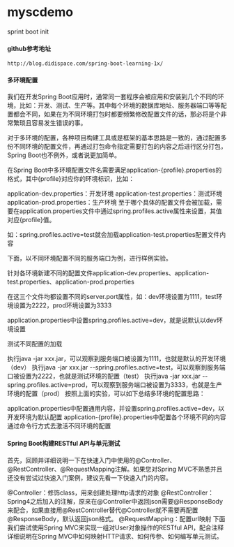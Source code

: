 # myscdemo
sprint boot init

#### github参考地址
```$xslt
http://blog.didispace.com/spring-boot-learning-1x/
```

#### 多环境配置
我们在开发Spring Boot应用时，通常同一套程序会被应用和安装到几个不同的环境，比如：开发、测试、生产等。其中每个环境的数据库地址、服务器端口等等配置都会不同，如果在为不同环境打包时都要频繁修改配置文件的话，那必将是个非常繁琐且容易发生错误的事。

对于多环境的配置，各种项目构建工具或是框架的基本思路是一致的，通过配置多份不同环境的配置文件，再通过打包命令指定需要打包的内容之后进行区分打包，Spring Boot也不例外，或者说更加简单。

在Spring Boot中多环境配置文件名需要满足application-{profile}.properties的格式，其中{profile}对应你的环境标识，比如：

application-dev.properties：开发环境
application-test.properties：测试环境
application-prod.properties：生产环境
至于哪个具体的配置文件会被加载，需要在application.properties文件中通过spring.profiles.active属性来设置，其值对应{profile}值。

如：spring.profiles.active=test就会加载application-test.properties配置文件内容

下面，以不同环境配置不同的服务端口为例，进行样例实验。

针对各环境新建不同的配置文件application-dev.properties、application-test.properties、application-prod.properties

在这三个文件均都设置不同的server.port属性，如：dev环境设置为1111，test环境设置为2222，prod环境设置为3333

application.properties中设置spring.profiles.active=dev，就是说默认以dev环境设置

测试不同配置的加载

执行java -jar xxx.jar，可以观察到服务端口被设置为1111，也就是默认的开发环境（dev）
执行java -jar xxx.jar --spring.profiles.active=test，可以观察到服务端口被设置为2222，也就是测试环境的配置（test）
执行java -jar xxx.jar --spring.profiles.active=prod，可以观察到服务端口被设置为3333，也就是生产环境的配置（prod）
按照上面的实验，可以如下总结多环境的配置思路：

application.properties中配置通用内容，并设置spring.profiles.active=dev，以开发环境为默认配置
application-{profile}.properties中配置各个环境不同的内容
通过命令行方式去激活不同环境的配置

#### Spring Boot构建RESTful API与单元测试
首先，回顾并详细说明一下在快速入门中使用的@Controller、@RestController、@RequestMapping注解。如果您对Spring MVC不熟悉并且还没有尝试过快速入门案例，建议先看一下快速入门的内容。

@Controller：修饰class，用来创建处理http请求的对象
@RestController：Spring4之后加入的注解，原来在@Controller中返回json需要@ResponseBody来配合，如果直接用@RestController替代@Controller就不需要再配置@ResponseBody，默认返回json格式。
@RequestMapping：配置url映射
下面我们尝试使用Spring MVC来实现一组对User对象操作的RESTful API，配合注释详细说明在Spring MVC中如何映射HTTP请求、如何传参、如何编写单元测试。

